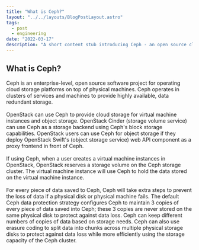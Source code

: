 ```yaml
---
title: "What is Ceph?"
layout: "../../layouts/BlogPostLayout.astro"
tags:
  - post
  - engineering
date: "2022-03-17"
description: "A short content stub introducing Ceph - an open source cloud storage software solution. This piece was written as part of a series I prepared to train new team members to support OpenMetal.io's OpenStack cloud platform."
---
```


## What is Ceph?

Ceph is an enterprise-level, open source software project for operating cloud storage platforms on top of physical machines. Ceph operates in clusters of services and machines to provide highly available, data redundant storage.\
\
OpenStack can use Ceph to provide cloud storage for virtual machine instances and object storage. OpenStack Cinder (storage volume service) can use Ceph as a storage backend using Ceph's block storage capabilities. OpenStack users can use Ceph for object storage if they deploy OpenStack Swift's (object storage service) web API component as a proxy frontend in front of Ceph.\
\
If using Ceph, when a user creates a virtual machine instances in OpenStack, OpenStack reserves a storage volume on the Ceph storage cluster. The virtual machine instance will use Ceph to hold the data stored on the virtual machine instance.\
\
For every piece of data saved to Ceph, Ceph will take extra steps to prevent the loss of data if a physical disk or physical machine fails. The default Ceph data protection strategy configures Ceph to maintain 3 copies of every piece of data saved into Ceph; these 3 copies are never stored on the same physical disk to protect against data loss. Ceph can keep different numbers of copies of data based on storage needs. Ceph can also use erasure coding to split data into chunks across multiple physical storage disks to protect against data loss while more efficiently using the storage capacity of the Ceph cluster.

